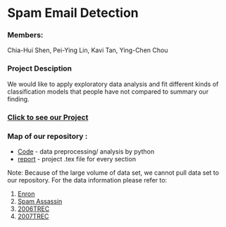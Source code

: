 # Spam Email Detection

### Members:
Chia-Hui Shen, Pei-Ying Lin, Kavi Tan, Ying-Chen Chou

### Project Desciption

We would like to apply exploratory data analysis and fit different kinds of classification models that people have not compared to summary our finding. 

### [Click to see our Project](report/main.pdf)

### Map of our repository : 

- [Code](Code) - data preprocessing/ analysis by python
- [report](report) -  project .tex file for every section

Note: Because of the large volume of data set, we cannot pull data set to our repository. For the data information please refer to:
1. [Enron](http://csmining.org/index.php/enron-spam-datasets.html)
2. [Spam Assassin](http://csmining.org/index.php/spam-assassin-datasets.html)
3. [2006TREC](http://plg.uwaterloo.ca/~gvcormac/treccorpus06/)
4. [2007TREC](http://plg.uwaterloo.ca/~gvcormac/treccorpus07/)
